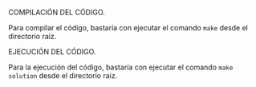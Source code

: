 COMPILACIÓN DEL CÓDIGO.

Para compilar el código, bastaría con ejecutar el comando
`make`
desde el directorio raiz.

EJECUCIÓN DEL CÓDIGO.

Para la ejecución del código, bastaría con ejecutar el comando
`make solution`
desde el directorio raiz.
